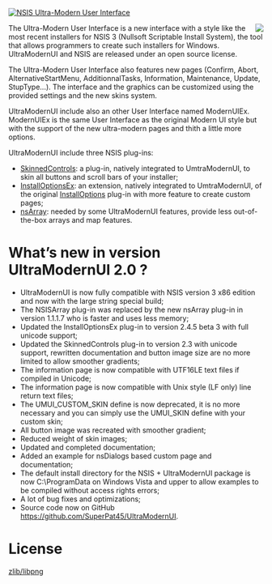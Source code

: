 [![NSIS Ultra-Modern User Interface][2]][1]

  [1]: http://ultramodernui.sourceforge.net/
  [2]: http://ultramodernui.sourceforge.net/images/header.gif (Go to the NSIS Ultra-Modern User Interface home page)
<img src="http://ultramodernui.sourceforge.net/images/SmallScreen.png" style="float:right; margin-left:15px;"/>

The Ultra-Modern User Interface is a new interface with a style like the most recent installers for NSIS 3 (Nullsoft Scriptable Install System), the tool that allows programmers to create such installers for Windows. UltraModernUI and NSIS are released under an open source license.

The Ultra-Modern User Interface also features new pages (Confirm, Abort, AlternativeStartMenu, AdditionnalTasks, Information, Maintenance, Update, StupType...). The interface and the graphics can be customized using the provided settings and the new skins system.

UltraModernUI include also an other User Interface named ModernUIEx. ModernUIEx is the same User Interface as the original Modern UI style but with the support of the new ultra-modern pages and thith a little more options.

UltraModernUI include three NSIS plug-ins:
* [SkinnedControls](http://nsis.sourceforge.net/SkinnedControls_plug-in): a plug-in, natively integrated to UmtraModernUI, to skin all buttons and scroll bars of your installer;
* [InstallOptionsEx](http://nsis.sourceforge.net/InstallOptionsEx_plug-in): an extension, natively integrated to UmtraModernUI, of the original [InstallOptions](http://nsis.sourceforge.net/Docs/InstallOptions/Readme.html) plug-in with more feature to create custom pages;
* [nsArray](http://nsis.sourceforge.net/Arrays_in_NSIS): needed by some UltraModernUI features, provide less out-of-the-box arrays and map features.

# What’s new in version UltraModernUI 2.0 ?

* UltraModernUI is now fully compatible with NSIS version 3 x86 edition and now with the large string special build;
* The NSISArray plug-in was replaced by the new nsArray plug-in in version 1.1.1.7 who is faster and uses less memory;
* Updated the InstallOptionsEx plug-in to version 2.4.5 beta 3 with full unicode support;
* Updated the SkinnedControls plug-in to version 2.3 with unicode support, rewritten documentation and button image size are no more limited to allow smoother gradients;
* The information page is now compatible with UTF16LE text files if compiled in Unicode;
* The information page is now compatible with Unix style (LF only) line return text files; 
* The UMUI_CUSTOM_SKIN define is now deprecated, it is no more necessary and you can simply use the UMUI_SKIN define with your custom skin; 
* All button image was recreated with smoother gradient;
* Reduced weight of skin images;
* Updated and completed documentation;
* Added an example for nsDialogs based custom page and documentation;
* The default install directory for the NSIS + UltraModernUI package is now C:\ProgramData on Windows Vista and upper to allow examples to be compiled without access rights errors;
* A lot of bug fixes and optimizations;
* Source code now on GitHub https://github.com/SuperPat45/UltraModernUI.

# License
[zlib/libpng](LICENSE.md)